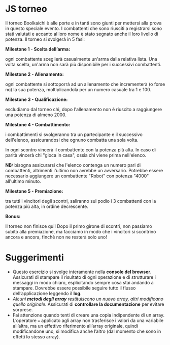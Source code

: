 # JS torneo

Il torneo Boolkaichi è alle porte e in tanti sono giunti per mettersi alla prova in questo speciale evento.
I combattenti che sono riusciti a registrarsi sono stati valutati e accanto al loro nome è stato segnato anche il loro livello di potenza.
Il torneo si svolgerà in 5 fasi:

**Milestone 1 - Scelta dell’arma:**

ogni combattente sceglierà casualmente un'arma dalla relativa lista. Una volta scelta, un'arma non sarà più disponibile per i successivi combattenti.

**Milestone 2 - Allenamento:**

ogni combattente si sottoporrà ad un allenamento che incrementerà (o forse no) la sua potenza, moltiplicandola per un numero casuale tra 1 e 100.

**Milestone 3 - Qualificazione:**

escludiamo dal torneo chi, dopo l'allenamento non è riuscito a raggiungere una potenza di almeno 2000.

**Milestone 4 - Combattimento:**

i combattimenti si svolgeranno tra un partecipante e il successivo dell'elenco, assicurandosi che ognuno combatta una sola volta.

In ogni scontro vincerà il combattente con la potenza più alta. In caso di parità vincerà chi "gioca in casa", ossia chi viene prima nell'elenco.

**NB:** bisogna assicurarsi che l'elenco contenga un numero pari di combattenti, altrimenti l'ultimo non avrebbe un avversario. Potrebbe essere necessario aggiungere un combattente "Robot" con potenza "4000" all'ultimo minuto.

**Milestone 5 - Premiazione:**

tra tutti i vincitori degli scontri, saliranno sul podio i 3 combattenti con la potenza più alta, in ordine decrescente.

**Bonus:**

Il torneo non finisce qui! Dopo il primo girone di scontri, non passiamo subito alla premiazione, ma facciamo in modo che i vincitori si scontrino ancora e ancora, finchè non ne resterà solo uno!

# Suggerimenti

- Questo esercizio si svolge interamente nella **console del browser**. Assicurati di stampare il risultato di ogni operazione e di strutturare i messaggi in modo chiaro, esplicitando sempre cosa stai andando a stampare. Dovrebbe essere possibile seguire tutto il flusso dell’applicazione leggendo il **log**.
- _Alcuni **metodi degli array** restituiscono un nuovo array, altri modificano quello originale_. Assicurati di **controllare la documentazione** per evitare sorprese.
- Fai attenzione quando tenti di creare una copia indipendente di un array. L’operatore `=` applicato agli array non trasferisce i valori da una variabile all’altra, ma un effettivo riferimento all’array originale, quindi modificandone uno, si modifica anche l’altro (dal momento che sono in effetti lo stesso array).
